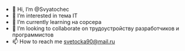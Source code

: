 - 👋 Hi, I’m @Svyatochec
- 👀 I’m interested in тема IT
- 🌱 I’m currently learning на сорсера
- 💞️ I’m looking to collaborate on трудоустройству разработчиков и программистов
- 📫 How to reach me  svetocka90@mail.ru 

<!---
Svyatochec/Svyatochec is a ✨ special ✨ repository because its `README.md` (this file) appears on your GitHub profile.
You can click the Preview link to take a look at your changes.
--->
